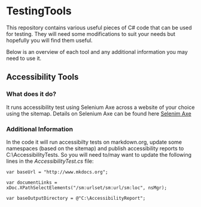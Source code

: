 # TestingTools

This repository contains various useful pieces of C# code that can be used for testing. They will need some modifications to suit your needs but hopefully you will find them useful.

Below is an overview of each tool and any additional information you may need to use it.

## Accessibility Tools

### What does it do?
It runs accessibility test using Selenium Axe across a website of your choice using the sitemap. Details on Selenium Axe can be found here [Selenim Axe](https://github.com/TroyWalshProf/SeleniumAxeDotnet)

### Additional Information
In the code it will run accessibilty tests on markdown.org, update some namespaces (based on the sitemap) and publish accessibility reports to C:\AccessibilityTests. So you will need to/may want to update the following lines in the *AccessibilityTest.cs* file:

```var baseUrl = "http://www.mkdocs.org";```

```var documentLinks = xDoc.XPathSelectElements("/sm:urlset/sm:url/sm:loc", nsMgr);```

```var baseOutputDirectory = @"C:\AccessibilityReport";```
